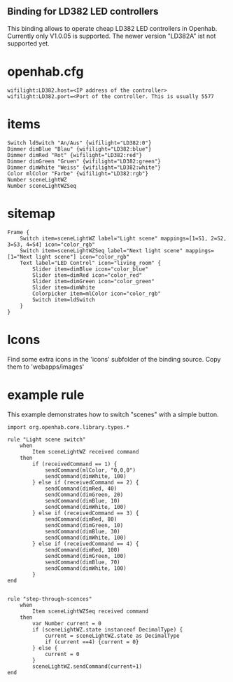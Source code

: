 ## Binding for LD382 LED controllers

This binding allows to operate cheap LD382 LED controllers in Openhab. Currently only V1.0.05 is supported. The newer version "LD382A" ist not supported yet.

# openhab.cfg

```
wifilight:LD382.host=<IP address of the controller>
wifilight:LD382.port=<Port of the controller. This is usually 5577
```

# items
```
Switch ldSwitch "An/Aus" {wifilight="LD382:0"}
Dimmer dimBlue "Blau" {wifilight="LD382:blue"}
Dimmer dimRed "Rot" {wifilight="LD382:red"} 
Dimmer dimGreen "Gruen" {wifilight="LD382:green"}
Dimmer dimWhite "Weiss" {wifilight="LD382:white"}
Color mlColor "Farbe" {wifilight="LD382:rgb"}
Number sceneLightWZ
Number sceneLightWZSeq
```
# sitemap
```
Frame {
	Switch item=sceneLightWZ label="Light scene" mappings=[1=S1, 2=S2, 3=S3, 4=S4] icon="color_rgb"
	Switch item=sceneLightWZSeq label="Next light scene" mappings=[1="Next light scene"] icon="color_rgb"
	Text label="LED Control" icon="living_room" {
		Slider item=dimBlue icon="color_blue"
		Slider item=dimRed icon="color_red"
		Slider item=dimGreen icon="color_green"
		Slider item=dimWhite 
		Colorpicker item=mlColor icon="color_rgb"
		Switch item=ldSwitch
	}
}	
```
# Icons
Find some extra icons in the 'icons' subfolder of the binding source. Copy them to 'webapps/images'

# example rule

This example demonstrates how to switch "scenes" with a simple button.

```
import org.openhab.core.library.types.*

rule "Light scene switch"
	when
		Item sceneLightWZ received command
	then
		if (receivedCommand == 1) {
			sendCommand(mlColor, "0,0,0")
			sendCommand(dimWhite, 100)
		} else if (receivedCommand == 2) {
			sendCommand(dimRed, 40)
			sendCommand(dimGreen, 20)
			sendCommand(dimBlue, 10)
			sendCommand(dimWhite, 100)			
		} else if (receivedCommand == 3) {
		    sendCommand(dimRed, 80)
			sendCommand(dimGreen, 10)
			sendCommand(dimBlue, 30)
			sendCommand(dimWhite, 100)	
		} else if (receivedCommand == 4) {
			sendCommand(dimRed, 100)
			sendCommand(dimGreen, 100)
			sendCommand(dimBlue, 70)
			sendCommand(dimWhite, 100)				
		}
end


rule "step-through-scences"
	when
		Item sceneLightWZSeq received command
	then
		var Number current = 0
		if (sceneLightWZ.state instanceof DecimalType) {
			current = sceneLightWZ.state as DecimalType
			if (current ==4) {current = 0}
		} else {
			current = 0
		}
		sceneLightWZ.sendCommand(current+1)	
end
```